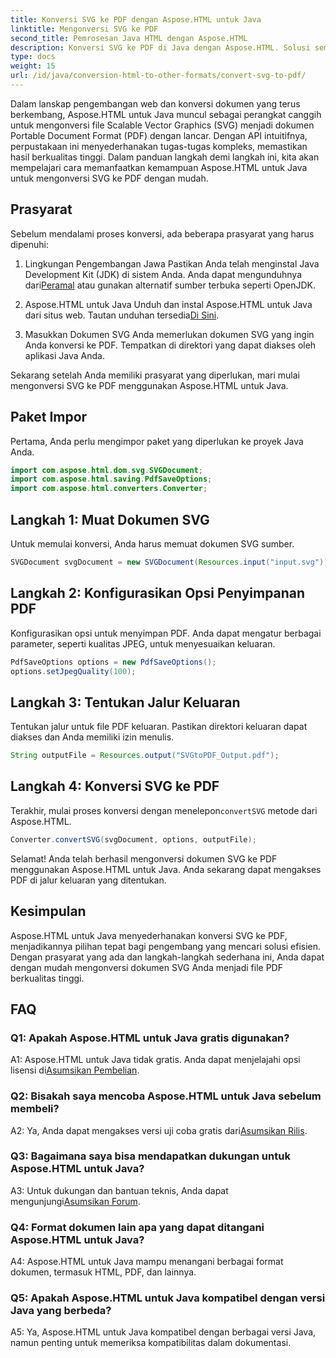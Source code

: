 ```yaml
---
title: Konversi SVG ke PDF dengan Aspose.HTML untuk Java
linktitle: Mengonversi SVG ke PDF
second_title: Pemrosesan Java HTML dengan Aspose.HTML
description: Konversi SVG ke PDF di Java dengan Aspose.HTML. Solusi sempurna untuk konversi dokumen berkualitas tinggi.
type: docs
weight: 15
url: /id/java/conversion-html-to-other-formats/convert-svg-to-pdf/
---
```


Dalam lanskap pengembangan web dan konversi dokumen yang terus berkembang, Aspose.HTML untuk Java muncul sebagai perangkat canggih untuk mengonversi file Scalable Vector Graphics (SVG) menjadi dokumen Portable Document Format (PDF) dengan lancar. Dengan API intuitifnya, perpustakaan ini menyederhanakan tugas-tugas kompleks, memastikan hasil berkualitas tinggi. Dalam panduan langkah demi langkah ini, kita akan mempelajari cara memanfaatkan kemampuan Aspose.HTML untuk Java untuk mengonversi SVG ke PDF dengan mudah.

## Prasyarat

Sebelum mendalami proses konversi, ada beberapa prasyarat yang harus dipenuhi:

1. Lingkungan Pengembangan Jawa
 Pastikan Anda telah menginstal Java Development Kit (JDK) di sistem Anda. Anda dapat mengunduhnya dari[Peramal](https://www.oracle.com/java/technologies/javase-downloads.html) atau gunakan alternatif sumber terbuka seperti OpenJDK.

2. Aspose.HTML untuk Java
 Unduh dan instal Aspose.HTML untuk Java dari situs web. Tautan unduhan tersedia[Di Sini](https://releases.aspose.com/html/java/).

3. Masukkan Dokumen SVG
Anda memerlukan dokumen SVG yang ingin Anda konversi ke PDF. Tempatkan di direktori yang dapat diakses oleh aplikasi Java Anda.

Sekarang setelah Anda memiliki prasyarat yang diperlukan, mari mulai mengonversi SVG ke PDF menggunakan Aspose.HTML untuk Java.

## Paket Impor

Pertama, Anda perlu mengimpor paket yang diperlukan ke proyek Java Anda.

```java
import com.aspose.html.dom.svg.SVGDocument;
import com.aspose.html.saving.PdfSaveOptions;
import com.aspose.html.converters.Converter;
```

## Langkah 1: Muat Dokumen SVG

Untuk memulai konversi, Anda harus memuat dokumen SVG sumber.

```java
SVGDocument svgDocument = new SVGDocument(Resources.input("input.svg"));
```

## Langkah 2: Konfigurasikan Opsi Penyimpanan PDF

Konfigurasikan opsi untuk menyimpan PDF. Anda dapat mengatur berbagai parameter, seperti kualitas JPEG, untuk menyesuaikan keluaran.

```java
PdfSaveOptions options = new PdfSaveOptions();
options.setJpegQuality(100);
```

## Langkah 3: Tentukan Jalur Keluaran

Tentukan jalur untuk file PDF keluaran. Pastikan direktori keluaran dapat diakses dan Anda memiliki izin menulis.

```java
String outputFile = Resources.output("SVGtoPDF_Output.pdf");
```

## Langkah 4: Konversi SVG ke PDF

 Terakhir, mulai proses konversi dengan menelepon`convertSVG` metode dari Aspose.HTML.

```java
Converter.convertSVG(svgDocument, options, outputFile);
```

Selamat! Anda telah berhasil mengonversi dokumen SVG ke PDF menggunakan Aspose.HTML untuk Java. Anda sekarang dapat mengakses PDF di jalur keluaran yang ditentukan.

## Kesimpulan

Aspose.HTML untuk Java menyederhanakan konversi SVG ke PDF, menjadikannya pilihan tepat bagi pengembang yang mencari solusi efisien. Dengan prasyarat yang ada dan langkah-langkah sederhana ini, Anda dapat dengan mudah mengonversi dokumen SVG Anda menjadi file PDF berkualitas tinggi.

## FAQ

### Q1: Apakah Aspose.HTML untuk Java gratis digunakan?

 A1: Aspose.HTML untuk Java tidak gratis. Anda dapat menjelajahi opsi lisensi di[Asumsikan Pembelian](https://purchase.aspose.com/buy).

### Q2: Bisakah saya mencoba Aspose.HTML untuk Java sebelum membeli?

 A2: Ya, Anda dapat mengakses versi uji coba gratis dari[Asumsikan Rilis](https://releases.aspose.com/html/java).

### Q3: Bagaimana saya bisa mendapatkan dukungan untuk Aspose.HTML untuk Java?

 A3: Untuk dukungan dan bantuan teknis, Anda dapat mengunjungi[Asumsikan Forum](https://forum.aspose.com/).

### Q4: Format dokumen lain apa yang dapat ditangani Aspose.HTML untuk Java?

A4: Aspose.HTML untuk Java mampu menangani berbagai format dokumen, termasuk HTML, PDF, dan lainnya.

### Q5: Apakah Aspose.HTML untuk Java kompatibel dengan versi Java yang berbeda?

A5: Ya, Aspose.HTML untuk Java kompatibel dengan berbagai versi Java, namun penting untuk memeriksa kompatibilitas dalam dokumentasi.
